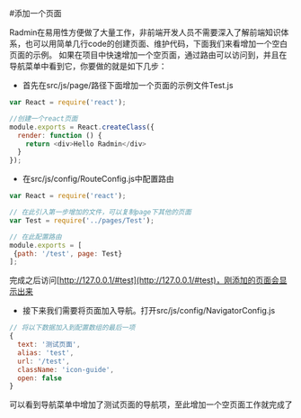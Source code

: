 #添加一个页面

Radmin在易用性方便做了大量工作，非前端开发人员不需要深入了解前端知识体系，也可以用简单几行code的创建页面、维护代码，下面我们来看增加一个空白页面的示例。
如果在项目中快速增加一个空页面，通过路由可以访问到，并且在导航菜单中看到它，你要做的就是如下几步：

*	首先在src/js/page/路径下面增加一个页面的示例文件Test.js

```js
var React = require('react');

//创建一个react页面
module.exports = React.createClass({
  render: function () {
    return <div>Hello Radmin</div>
  }
});
```

*	在src/js/config/RouteConfig.js中配置路由

```js
var React = require('react');

// 在此引入第一步增加的文件，可以复制page下其他的页面
var Test = require('../pages/Test');

// 在此配置路由
module.exports = [
 {path: '/test', page: Test}
];
```

完成之后访问[http://127.0.0.1/#test](http://127.0.0.1/#test)，刚添加的页面会显示出来

*	接下来我们需要将页面加入导航。打开src/js/config/NavigatorConfig.js

```js
// 将以下数据加入到配置数组的最后一项
{
  text: '测试页面',
  alias: 'test',
  url: '/test',
  className: 'icon-guide',
  open: false
}
```

可以看到导航菜单中增加了测试页面的导航项，至此增加一个空页面工作就完成了
